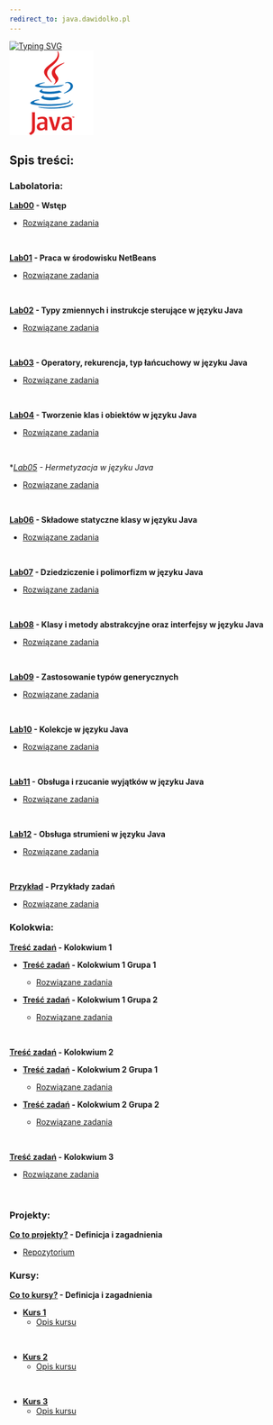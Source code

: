 ```yaml
---
redirect_to: java.dawidolko.pl
---
```


[![Typing SVG](https://readme-typing-svg.herokuapp.com?font=Fira+Code&weight=500&size=40&pause=1000&color=000000&width=600&height=100&lines=J%C4%99zyk+JAVA)](https://git.io/typing-svg)
<br>![JAVA](java.png)

## Spis treści:

### Labolatoria:

**[Lab00](LAB00/README.md) - Wstęp**
 - [Rozwiązane zadania](https://github.com/dawidolko/Programming-Java/tree/master/LAB00)

<br>


**[Lab01](LAB01/README.md) - Praca w środowisku NetBeans**
 - [Rozwiązane zadania](https://github.com/dawidolko/Programming-Java/tree/master/LAB01)

<br>

**[Lab02](Lab02/README.md) - Typy zmiennych i instrukcje sterujące w języku Java**
 - [Rozwiązane zadania](https://github.com/dawidolko/Programming-Java/tree/master/Lab02)

<br>

**[Lab03](Lab03/README.md) - Operatory, rekurencja, typ łańcuchowy w języku Java**
 - [Rozwiązane zadania](https://github.com/dawidolko/Programming-Java/tree/master/Lab03)

<br>

**[Lab04](Lab04/README.md) - Tworzenie klas i obiektów w języku Java**
 - [Rozwiązane zadania](https://github.com/dawidolko/Programming-Java/tree/master/Lab04)

<br>

**[Lab05](Lab05/README.md) - Hermetyzacja w języku Java*
 - [Rozwiązane zadania](https://github.com/dawidolko/Programming-Java/tree/master/Lab05)

<br>

**[Lab06](Lab06/README.md) - Składowe statyczne klasy w języku Java**
 - [Rozwiązane zadania](https://github.com/dawidolko/Programming-Java/tree/master/Lab06)

<br>

**[Lab07](Lab07/README.md) -  Dziedziczenie i polimorfizm w języku Java**
 - [Rozwiązane zadania](https://github.com/dawidolko/Programming-Java/tree/master/Lab07)

<br>

**[Lab08](Lab08/README.md) - Klasy i metody abstrakcyjne oraz interfejsy w języku Java**
 - [Rozwiązane zadania](https://github.com/dawidolko/Programming-Java/tree/master/Lab08)

<br>

**[Lab09](Lab09/README.md) - Zastosowanie typów generycznych**
 - [Rozwiązane zadania](https://github.com/dawidolko/Programming-Java/tree/master/Lab09)

<br>

**[Lab10](Lab10/README.md) - Kolekcje w języku Java**
 - [Rozwiązane zadania](https://github.com/dawidolko/Programming-Java/tree/master/Lab10)

<br>

**[Lab11](Lab11/README.md) - Obsługa i rzucanie wyjątków w języku Java**
 - [Rozwiązane zadania](https://github.com/dawidolko/Programming-Java/tree/master/Lab11)

<br>

**[Lab12](Lab12/README.md) - Obsługa strumieni w języku Java**
 - [Rozwiązane zadania](https://github.com/dawidolko/Programming-Java/tree/master/Lab12)

<br>


**[Przykład](Example/README.md) - Przykłady zadań**
 - [Rozwiązane zadania](https://github.com/dawidolko/Programming-Java/tree/master/Example)

### Kolokwia: 

 **[Treść zadań](Kolokwium/README.md) - Kolokwium 1**

- **[Treść zadań](Kolokwium/exam1/README.md) - Kolokwium 1 Grupa 1**
  - [Rozwiązane zadania](https://github.com/dawidolko/Programming-Java/tree/master/Kolokwium/exam1/kolokwium1/kolokwium/src)

- **[Treść zadań](Kolokwium/exam1v2//README.md) - Kolokwium 1 Grupa 2**
  - [Rozwiązane zadania](https://github.com/dawidolko/Programming-Java/tree/master/Kolokwium/exam1v2/kolokwium1v2/kolokwium1/src)
 
 <br>

  **[Treść zadań](Kolokwium/README.md) - Kolokwium 2**

- **[Treść zadań](Kolokwium/exam2/README.md) - Kolokwium 2 Grupa 1**
  - [Rozwiązane zadania](https://github.com/dawidolko/Programming-Java/tree/master/Kolokwium/exam2/kolokwium%202/kolokwium2/src)

- **[Treść zadań](Kolokwium/exam2v2/README.md) - Kolokwium 2 Grupa 2**
  - [Rozwiązane zadania](https://github.com/dawidolko/Programming-Java/tree/master/Kolokwium/exam2v2/kolokwium2v2/kolokwium2/src)
 
 <br>

 **[Treść zadań](Kolokwium/exam3/README.md) - Kolokwium 3**
  - [Rozwiązane zadania](https://github.com/dawidolko/Programming-Java/tree/master/Kolokwium/exam3/Kolokwium3/untitled/src)

<br> 

### Projekty:

**[Co to projekty?](Projects/README.md) - Definicja i zagadnienia**
 - [Repozytorium](https://github.com/dawidolko/Programming-Java/tree/master/Projects)


### Kursy:

**[Co to kursy?](Courses/README.md) - Definicja i zagadnienia**
- **[Kurs 1](https://github.com/dawidolko/Programming-Java/tree/master/Courses/Kurs%201)**
  - [Opis kursu](Courses/Kurs1/README.md)

<br>
  
- **[Kurs 2](https://github.com/dawidolko/Programming-Java/tree/master/Courses/Kurs%202)**
  - [Opis kursu](Courses/Kurs2/README.md)

<br>
  
- **[Kurs 3](https://github.com/dawidolko/Programming-Java/tree/master/Courses/Kurs%203)**
  - [Opis kursu](Courses/Kurs3/README.md)
